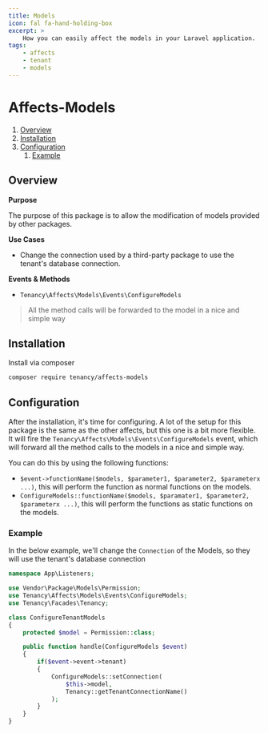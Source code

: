 ```yaml
---
title: Models
icon: fal fa-hand-holding-box
excerpt: >
    How you can easily affect the models in your Laravel application.
tags:
    - affects
    - tenant
    - models
---
```


# Affects-Models

1. [Overview](#overview)
2. [Installation](#installation)
3. [Configuration](#configuration)
    1. [Example](#example)

## Overview

**Purpose**

The purpose of this package is to allow the modification of models provided by other packages.

**Use Cases**

- Change the connection used by a third-party package to use the tenant's database connection.

**Events & Methods**

- `Tenancy\Affects\Models\Events\ConfigureModels`

> All the method calls will be forwarded to the model in a nice and simple way

## Installation
Install via composer
```bash
composer require tenancy/affects-models
```

## Configuration
After the installation, it's time for configuring. A lot of the setup for this package is the same as the other affects, but this one is a bit more flexible. It will fire the `Tenancy\Affects\Models\Events\ConfigureModels` event, which will forward all the method calls to the models in a nice and simple way.

You can do this by using the following functions:
- `$event->functionName($models, $parameter1, $parameter2, $parameterx ...)`, this will perform the function as normal functions on the models.
- `ConfigureModels::functionName($models, $paramater1, $parameter2, $parameterx ...)`, this will perform the functions as static functions on the models.

### Example
In the below example, we'll change the `Connection` of the Models, so they will use the tenant's database connection

```php
namespace App\Listeners;

use Vendor\Package\Models\Permission;
use Tenancy\Affects\Models\Events\ConfigureModels;
use Tenancy\Facades\Tenancy;

class ConfigureTenantModels
{
    protected $model = Permission::class;

    public function handle(ConfigureModels $event)
    {
        if($event->event->tenant)
        {
            ConfigureModels::setConnection(
                $this->model,
                Tenancy::getTenantConnectionName()
            );
        }
    }
}
```